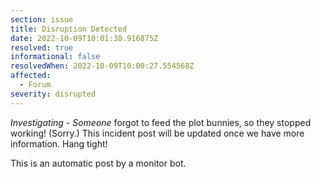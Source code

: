 ```yaml
---
section: issue
title: Disruption Detected
date: 2022-10-09T10:01:38.916875Z
resolved: true
informational: false
resolvedWhen: 2022-10-09T10:00:27.554568Z
affected:
  - Forum
severity: disrupted
---
```

*Investigating* - _Someone_ forgot to feed the plot bunnies, so they stopped working! (Sorry.) This incident post will be updated once we have more information. Hang tight!

This is an automatic post by a monitor bot.
        